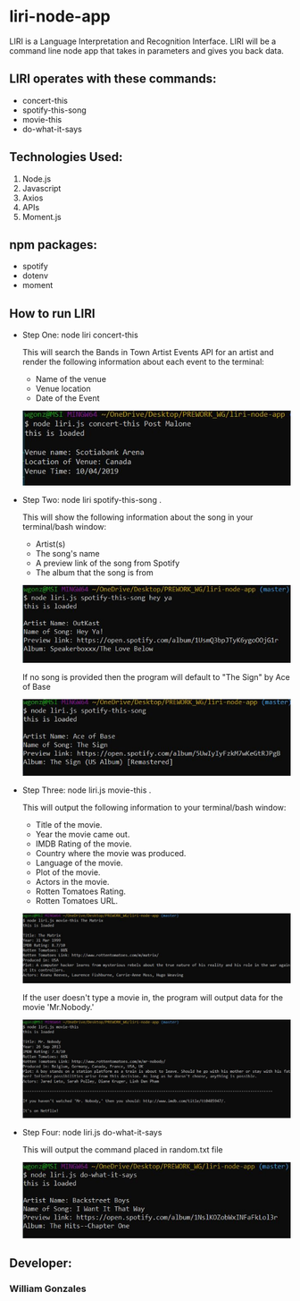 # liri-node-app
LIRI is a Language Interpretation and Recognition Interface. LIRI will be a command line node app that takes in parameters and gives you back data.

## LIRI operates with these commands:

* concert-this
* spotify-this-song
* movie-this
* do-what-it-says

## Technologies Used:
1. Node.js
2. Javascript
3. Axios
4. APIs
5. Moment.js

## npm packages:
* spotify
* dotenv
* moment

## How to run LIRI

* Step One: node liri concert-this 

    This will search the Bands in Town Artist Events API for an artist and render the following information about each event to the terminal:

   - Name of the venue
   - Venue location
   - Date of the Event

   ![concert-this](images/concert-this.JPG)


* Step Two: node liri spotify-this-song <entry here>.

    This will show the following information about the song in your terminal/bash window:

    - Artist(s)
    - The song's name
    - A preview link of the song from Spotify
    - The album that the song is from

    ![spotify-this-song](images/spotify-this-song.JPG)

    If no song is provided then the program will default to "The Sign" by Ace of Base

    ![spotify-this-song default](images/spotify-this-song-default.JPG)

* Step Three: node liri.js movie-this <entry here>.

    This will output the following information to your terminal/bash window:

    - Title of the movie.
    - Year the movie came out.
    - IMDB Rating of the movie.
    - Country where the movie was produced.
    - Language of the movie.
    - Plot of the movie.
    - Actors in the movie.
    - Rotten Tomatoes Rating.
    - Rotten Tomatoes URL.

    ![movie-this](images/movie-this2.JPG)

    If the user doesn't type a movie in, the program will output data for the movie 'Mr.Nobody.'

    ![movie-this default](images/movie-this-default2.JPG)


* Step Four: node liri.js do-what-it-says

    This will output the command placed in random.txt file

    ![do-what-it-says](images/do-what-it-says.JPG)


## Developer:
 ### William Gonzales

